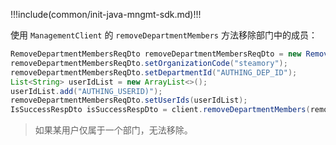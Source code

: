 !!!include(common/init-java-mngmt-sdk.md)!!!

使用 `ManagementClient` 的 `removeDepartmentMembers` 方法移除部门中的成员：

```java
RemoveDepartmentMembersReqDto removeDepartmentMembersReqDto = new RemoveDepartmentMembersReqDto();
removeDepartmentMembersReqDto.setOrganizationCode("steamory");
removeDepartmentMembersReqDto.setDepartmentId("AUTHING_DEP_ID");
List<String> userIdList = new ArrayList<>();
userIdList.add("AUTHING_USERID)");
removeDepartmentMembersReqDto.setUserIds(userIdList);
IsSuccessRespDto isSuccessRespDto = client.removeDepartmentMembers(removeDepartmentMembersReqDto);
```

> 如果某用户仅属于一个部门，无法移除。
